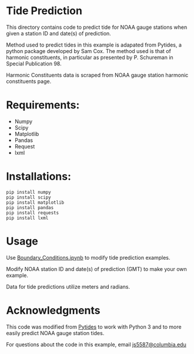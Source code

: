 # Tide Prediction

This directory contains code to predict tide for NOAA gauge stations when given a station ID and date(s) of prediction.

Method used to predict tides in this example is adapated from Pytides, a python package developed by Sam Cox. The method used is that of harmonic constituents, in particular as presented by P. Schureman in Special Publication 98.

Harmonic Constituents data is scraped from NOAA gauge station harmonic constituents page. 

# Requirements:

* Numpy 
* Scipy
* Matplotlib
* Pandas 
* Request 
* lxml

# Installations:

```
pip install numpy
pip install scipy
pip install matplotlib
pip install pandas
pip install requests
pip install lxml
```

# Usage
Use [Boundary_Conditions.ipynb](https://github.com/socoyjonathan/tide_predictions/blob/main/Boundary_Conditions.ipynb) to modify tide prediction examples.

Modify NOAA station ID and date(s) of prediction (GMT) to make your own example.

Data for tide predictions utilize meters and radians.

# Acknowledgments
This code was modified from [Pytides](https://github.com/sam-cox/pytides) to work with Python 3 and to more easily predict NOAA gauge station tides. 

For questions about the code in this example, email js5587@columbia.edu




